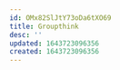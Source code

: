 ```yaml
---
id: OMx82SlJtY73oDa6tXO69
title: Groupthink
desc: ''
updated: 1643723096356
created: 1643723096356
---
```


